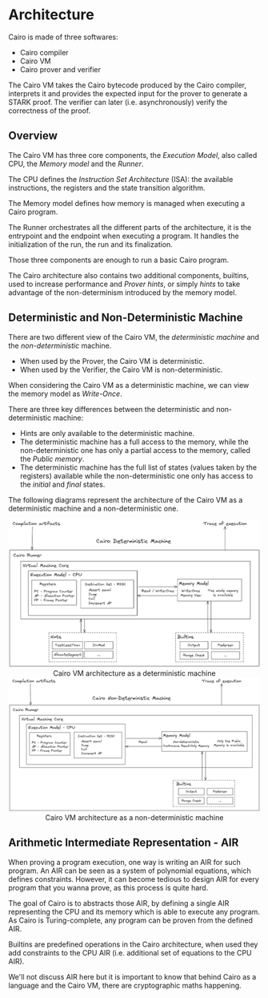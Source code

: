 # Architecture

Cairo is made of three softwares:

- Cairo compiler
- Cairo VM
- Cairo prover and verifier

The Cairo VM takes the Cairo bytecode produced
by the Cairo compiler, interprets it and provides
the expected input for the prover to generate
a STARK proof. The verifier can later
(i.e. asynchronously) verify the
correctness of the proof.

## Overview

The Cairo VM has three core components,
the _Execution Model_, also called CPU,
the _Memory model_ and the _Runner_.

The CPU defines the _Instruction Set Architecture_ (ISA):
the available instructions, the registers and the state transition algorithm.

The Memory model defines how memory is managed when executing a Cairo program.

The Runner orchestrates all the different parts of the architecture,
it is the entrypoint and the endpoint when executing a program.
It handles the initialization of the run, the run and its finalization.

Those three components are enough to run a basic Cairo program.

The Cairo architecture also contains two additional components,
builtins, used to increase performance and _Prover hints_,
or simply _hints_ to take advantage of the non-determinism
introduced by the memory model.

## Deterministic and Non-Deterministic Machine

There are two different view of the Cairo VM,
the _deterministic machine_ and the _non-deterministic_
machine.

- When used by the Prover, the Cairo VM is deterministic.
- When used by the Verifier, the Cairo VM is non-deterministic.

When considering the Cairo VM as a deterministic machine,
we can view the memory model as _Write-Once_.

There are three key differences between the deterministic and
non-deterministic machine:

- Hints are only available to the deterministic machine.
- The deterministic machine has a full access to the memory,
  while the non-deterministic one has only a partial access to the memory,
  called the _Public memory_.
- The deterministic machine has the full list of states (values taken
  by the registers) available while the non-deterministic one only has
  access to the _initial_ and _final_ states.

The following diagrams represent the architecture of the Cairo VM
as a deterministic machine and a non-deterministic one.

<div align="center">
  <img src="cairo-deterministic-architecture.png" alt="Cairo VM architecture as a deterministic machine</span>" width="800px"/>
</div>
<div align="center">
  <span class="caption">Cairo VM architecture as a deterministic machine</span>
</div>

<div align="center">
  <img src="cairo-non-deterministic-architecture.png" alt="Cairo VM architecture as a non-deterministic machine</span>" width="800px"/>
</div>
<div align="center">
  <span class="caption">Cairo VM architecture as a non-deterministic machine</span>
</div>

## Arithmetic Intermediate Representation - AIR

When proving a program execution, one way is writing
an AIR for such program. An AIR can be seen as a
system of polynomial equations, which defines constraints.
However, it can become tedious to design AIR for every
program that you wanna prove, as this process is quite hard.

The goal of Cairo is to abstracts those AIR, by defining
a single AIR representing the CPU and its memory
which is able to execute any program.
As Cairo is Turing-complete, any program
can be proven from the defined AIR.

Builtins are predefined operations in the Cairo architecture,
when used they add constraints to the CPU AIR
(i.e. additional set of equations to the CPU AIR).

We'll not discuss AIR here but it is important to know that
behind Cairo as a language and the Cairo VM, there are
cryptographic maths happening.
